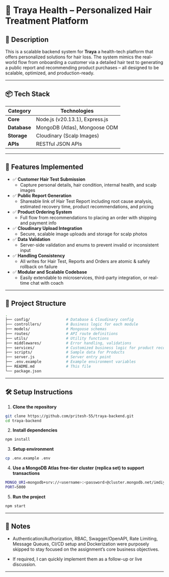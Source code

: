 # 🧠 Traya Health  – Personalized Hair Treatment Platform

## 📌 Description
This is a scalable backend system for **Traya** a health-tech platform that offers personalized solutions for hair loss. The system mimics the real-world flow from onboarding a customer via a detailed hair test to generating a public report and recommending product purchases – all designed to be scalable, optimized, and production-ready.

---

## 📦 Tech Stack
| Category          | Technologies                          |
|-------------------|---------------------------------------|
| **Core**          | Node.js (v20.13.1), Express.js        |
| **Database**      | MongoDB (Atlas), Mongoose ODM         |
| **Storage**       | Cloudinary (Scalp Images)             |
| **APIs**          | RESTful JSON APIs                     |

---

## 🚀 Features Implemented

- ✅ **Customer Hair Test Submission**
  - Capture personal details, hair condition, internal health, and scalp images
- ✅ **Public Report Generation**
  - Shareable link of Hair Test Report including root cause analysis, estimated recovery time, product recommendations, and pricing
- ✅ **Product Ordering System**
  - Full flow from recommendations to placing an order with shipping and payment info
- ✅ **Cloudinary Upload Integration**
  - Secure, scalable image uploads and storage for scalp photos
- ✅ **Data Validation**
  - Server-side validation and enums to prevent invalid or inconsistent input
- ✅ **Handling Consistency**
  - All writes for Hair Test, Reports and Orders are atomic & safely rollback on failure
- ✅ **Modular and Scalable Codebase**
  - Easily extendable to microservices, third-party integration, or real-time chat with coach

---

## 📁 Project Structure
```bash
.
├── config/                # Database & Cloudinary config
├── controllers/           # Business logic for each module
├── models/                # Mongoose schemas
├── routes/                # API route definitions
├── utils/                 # Utility functions
├── middlewares/           # Error handling, validations
├── services/              # Customized business logic for product recommendations
├── scripts/               # Sample data for Products
├── server.js              # Server entry point
├── .env.example           # Example environment variables
├── README.md              # This file
└── package.json

```
---

## 🛠 Setup Instructions

1. **Clone the repository**
```bash
git clone https://github.com/pritesh-55/traya-backend.git
cd traya-backend

```
2. **Install dependencies**
```bash
npm install

```
3. **Setup environment**
```bash
cp .env.example .env

```
4. **Use a MongoDB Atlas free-tier cluster (replica set) to support transactions**
```bash
MONGO_URI=mongodb+srv://<username>:<password>@cluster.mongodb.net/imdiyo?retryWrites=true&w=majority
PORT=5000

```
5. **Run the project**
```bash
npm start

```

---

## 📌 Notes

- Authentication/Authorization, RBAC, Swagger/OpenAPI, Rate Limiting, Message Queues, CI/CD setup and Dockerization were purposely skipped to stay focused on the assignment’s core business objectives.

- If required, I can quickly implement them as a follow-up or live discussion.

---
